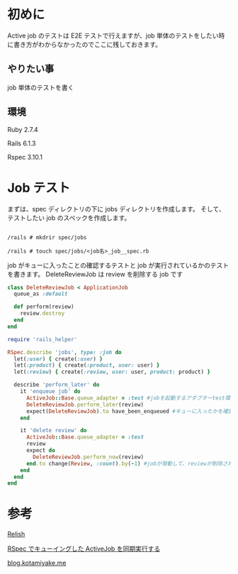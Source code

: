 <!--
title:   【Rails】Active Jobのテストの書き方
tags:    RSpec,Rails,active,job,system_spec
id:      1f1967a87cf5d9af0940
private: false
-->

# 初めに

Active job のテストは E2E テストで行えますが、job 単体のテストをしたい時に書き方がわからなかったのでここに残しておきます。

## やりたい事

job 単体のテストを書く

## 環境

Ruby 2.7.4

Rails 6.1.3

Rspec 3.10.1

# Job テスト

まずは、spec ディレクトリの下に jobs ディレクトリを作成します。
そして、テストしたい job のスペックを作成します。

```console:コンソール

/rails # mkdrir spec/jobs

/rails # touch spec/jobs/<job名>_job__spec.rb

```

job がキューに入ったことの確認するテストと job が実行されているかのテストを書きます。
DeleteReviewJob は review を削除する job です

```ruby:rails/app/jobs/delete_review_job.rb
class DeleteReviewJob < ApplicationJob
  queue_as :default

  def perform(review)
    review.destroy
  end
end

```

```ruby:rails/spec/jobs/job名_job_spec.rb
require 'rails_helper'

RSpec.describe 'jobs', type: :job do
  let(:user) { create(:user) }
  let(:product) { create(:product, user: user) }
  let(:review) { create(:review, user: user, product: product) }

  describe 'perform_later' do
    it 'enqueue job' do
      ActiveJob::Base.queue_adapter = :test #jobを起動するアダプターtest環境ではtestにしておく
      DeleteReviewJob.perform_later(review)
      expect(DeleteReviewJob).to have_been_enqueued #キューに入ったかを確認する
    end

    it 'delete review' do
      ActiveJob::Base.queue_adapter = :test
      review
      expect do
        DeleteReviewJob.perform_now(review)
      end.to change(Review, :count).by(-1) #jobが発動して、reviewが削除されたかを確認している
    end
  end
end

```

# 参考

[Relish](https://relishapp.com/rspec/rspec-rails/docs/job-specs/job-spec)

[RSpec でキューイングした ActiveJob を同期実行する](https://qiita.com/upinetree/items/41a2a8fe9e1dd7c291ab)

[blog.kotamiyake.me](https://blog.kotamiyake.me/tech/rails-activejob-rspec-tips/)
